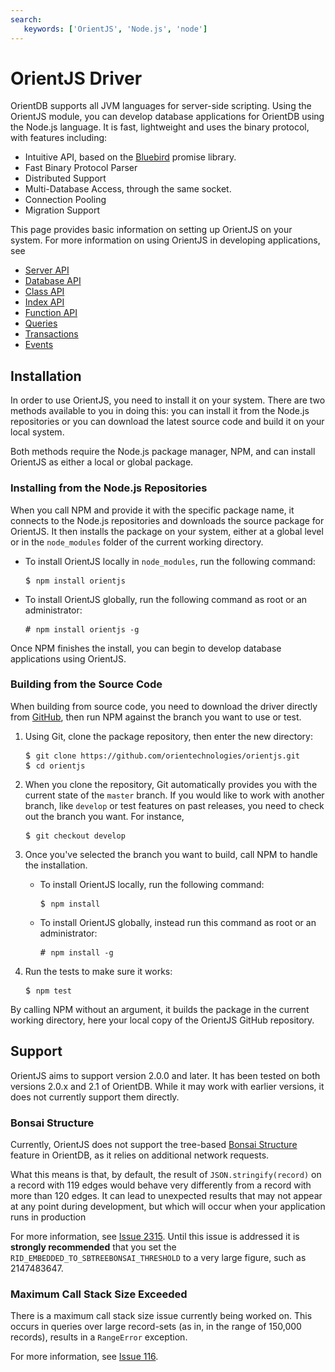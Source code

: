 ```yaml
---
search:
   keywords: ['OrientJS', 'Node.js', 'node']
---
```


# OrientJS Driver

OrientDB supports all JVM languages for server-side scripting.  Using the OrientJS module, you can develop database applications for OrientDB using the Node.js language.  It is fast, lightweight and uses the binary protocol, with features including:
- Intuitive API, based on the [Bluebird](https://github.com/petkaantonov/bluebird) promise library.
- Fast Binary Protocol Parser
- Distributed Support
- Multi-Database Access, through the same socket.
- Connection Pooling
- Migration Support

This page provides basic information on setting up OrientJS on your system.  For more information on using OrientJS in developing applications, see
- [Server API](OrientJS-Server.md)
- [Database API](OrientJS-Database.md)
- [Class API](OrientJS-Class.md)
- [Index API](OrientJS-Index.md)
- [Function API](OrientJS-Functions.md)
- [Queries](OrientJS-Query.md)
- [Transactions](OrientJS-Transactions.md)
- [Events](OrientJS-Events.md)


## Installation

In order to use OrientJS, you need to install it on your system.  There are two methods available to you in doing this: you can install it from the Node.js repositories or you can download the latest source code and build it on your local system.

Both methods require the Node.js package manager, NPM, and can install OrientJS as either a local or global package.


### Installing from the Node.js Repositories

When you call NPM and provide it with the specific package name, it connects to the Node.js repositories and downloads the source package for OrientJS.  It then installs the package on your system, either at a global level or in the `node_modules` folder of the current working directory.

- To install OrientJS locally in `node_modules`, run the following command:

  <pre>
  $ <code class="lang-sh userinput">npm install orientjs</code>
  </pre>

- To install OrientJS globally, run the following command as root or an administrator:

  <pre>
  # <code class="lang-sh userinput">npm install orientjs -g</code>
  </pre>

Once NPM finishes the install, you can begin to develop database applications using OrientJS.



### Building from the Source Code

When building from source code, you need to download the driver directly from [GitHub](https://github.com/orientechnologies/orientjs), then run NPM against the branch you want to use or test.

1. Using Git, clone the package repository, then enter the new directory:

   <pre>
   $ <code class="lang-sh userinput">git clone https://github.com/orientechnologies/orientjs.git</code>
   $ <code class="lang-sh userinput">cd orientjs</code>
   </pre>

1. When you clone the repository, Git automatically provides you with the current state of the `master` branch.  If you would like to work with another branch, like `develop` or test features on past releases, you need to check out the branch you want.  For instance,

   <pre>
   $ <code class="lang-sh userinput">git checkout develop</code>
   </pre>

1. Once you've selected the branch you want to build, call NPM to handle the installation.

   - To install OrientJS locally, run the following command:

     <pre>
     $ <code class="lang-sh userinput">npm install</code>
     </pre>

   - To install OrientJS globally, instead run this command as root or an administrator:

     <pre>
     # <code class="lang-sh userinput">npm install -g</code>
     </pre>

1. Run the tests to make sure it works:

   <pre>
   $ <code class="lang-sh userinput">npm test</code>
   </pre>

By calling NPM without an argument, it builds the package in the current working directory, here your local copy of the OrientJS GitHub repository.



## Support

OrientJS aims to support version 2.0.0 and later.  It has been tested on both versions 2.0.x and 2.1 of OrientDB.  While it may work with earlier versions, it does not currently support them directly.


### Bonsai Structure

Currently, OrientJS does not support the tree-based [Bonsai Structure](RidBag.md) feature in OrientDB, as it relies on additional network requests.

What this means is that, by default, the result  of `JSON.stringify(record)` on a record with 119 edges would behave very differently from a record with more than 120 edges.  It can lead to unexpected results that may not appear at any point during development, but which will occur when your application runs in production

For more information, see [Issue 2315](https://github.com/orientechnologies/orientdb/issues/2315).  Until this issue is addressed it is **strongly recommended** that you set the `RID_EMBEDDED_TO_SBTREEBONSAI_THRESHOLD` to a very large figure, such as 2147483647.


### Maximum Call Stack Size Exceeded

There is a maximum call stack size issue currently being worked on.  This occurs in queries over large record-sets (as in, in the range of 150,000 records), results in a `RangeError` exception.

For more information, see [Issue 116](https://github.com/orientechnologies/orientjs/issues/116).

